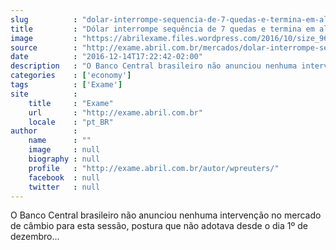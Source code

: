 ```yaml
---
slug          : "dolar-interrompe-sequencia-de-7-quedas-e-termina-em-alta-com-fed"
title         : "Dólar interrompe sequência de 7 quedas e termina em alta com Fed"
image         : "https://abrilexame.files.wordpress.com/2016/10/size_960_16_9_nota-dolar1.jpg?quality=70&strip=all&w=960"
source        : "http://exame.abril.com.br/mercados/dolar-interrompe-sequencia-de-7-quedas-e-termina-em-alta-com-fed/"
date          : "2016-12-14T17:22:42-02:00"
description   : "O Banco Central brasileiro não anunciou nenhuma intervenção no mercado de câmbio para esta sessão, postura que não adotava desde o dia 1º de dezembro..."
categories    : ['economy']
tags          : ['Exame']
site          :
    title     : "Exame"
    url       : "http://exame.abril.com.br"
    locale    : "pt_BR"
author        :
    name      : ""
    image     : null
    biography : null
    profile   : "http://exame.abril.com.br/autor/wpreuters/"
    facebook  : null
    twitter   : null
---
```


O Banco Central brasileiro não anunciou nenhuma intervenção no mercado de câmbio para esta sessão, postura que não adotava desde o dia 1º de dezembro...
